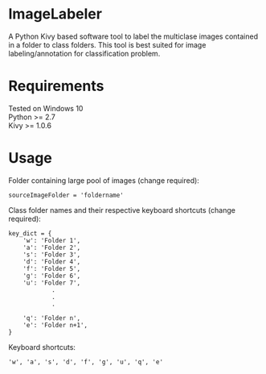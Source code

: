 # ImageLabeler
A Python Kivy based software tool to label the multiclase images contained in a folder to class folders. This tool is best suited for image labeling/annotation for classification problem.

# Requirements 
Tested on Windows 10 <br>
Python >= 2.7 <br>
Kivy >= 1.0.6

# Usage
Folder containing large pool of images (change required): 

`sourceImageFolder = 'foldername'`

Class folder names and their respective keyboard shortcuts (change required):

```
key_dict = {
    'w': 'Folder 1',
    'a': 'Folder 2',
    's': 'Folder 3',
    'd': 'Folder 4',
    'f': 'Folder 5',
    'g': 'Folder 6',
    'u': 'Folder 7',
            .
            .
            .
    
    'q': 'Folder n',
    'e': 'Folder n+1',
}
```

Keyboard shortcuts:

`'w', 'a', 's', 'd', 'f', 'g', 'u', 'q', 'e'`
